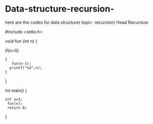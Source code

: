 # Data-structure-recursion-
here are the codes for data structure( topic- recursion)
Head Recursion 

#include <stdio.h>

void fun (int n)
{

   if(n>0)
   
    {   
       fun(n-1);
      printf("%d",n);     
    }
    
} 

int main() 
{ 

    int x=3;
     fun(x);
     return 0;
     
}






